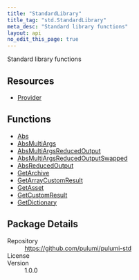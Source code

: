 ```yaml
---
title: "StandardLibrary"
title_tag: "std.StandardLibrary"
meta_desc: "Standard library functions"
layout: api
no_edit_this_page: true
---
```


<!-- WARNING: this file was generated by test. -->
<!-- Do not edit by hand unless you're certain you know what you are doing! -->

Standard library functions

<h2 id="resources">Resources</h2>
<ul class="api">
    <li><a href="provider/" title="Provider"><span class="api-symbol api-symbol--resource"></span>Provider</a></li>
</ul>

<h2 id="functions">Functions</h2>
<ul class="api">
    <li><a href="abs/" title="Abs"><span class="api-symbol api-symbol--function"></span>Abs</a></li>
    <li><a href="absmultiargs/" title="AbsMultiArgs"><span class="api-symbol api-symbol--function"></span>AbsMultiArgs</a></li>
    <li><a href="absmultiargsreducedoutput/" title="AbsMultiArgsReducedOutput"><span class="api-symbol api-symbol--function"></span>AbsMultiArgsReducedOutput</a></li>
    <li><a href="absmultiargsreducedoutputswapped/" title="AbsMultiArgsReducedOutputSwapped"><span class="api-symbol api-symbol--function"></span>AbsMultiArgsReducedOutputSwapped</a></li>
    <li><a href="absreducedoutput/" title="AbsReducedOutput"><span class="api-symbol api-symbol--function"></span>AbsReducedOutput</a></li>
    <li><a href="getarchive/" title="GetArchive"><span class="api-symbol api-symbol--function"></span>GetArchive</a></li>
    <li><a href="getarraycustomresult/" title="GetArrayCustomResult"><span class="api-symbol api-symbol--function"></span>GetArrayCustomResult</a></li>
    <li><a href="getasset/" title="GetAsset"><span class="api-symbol api-symbol--function"></span>GetAsset</a></li>
    <li><a href="getcustomresult/" title="GetCustomResult"><span class="api-symbol api-symbol--function"></span>GetCustomResult</a></li>
    <li><a href="getdictionary/" title="GetDictionary"><span class="api-symbol api-symbol--function"></span>GetDictionary</a></li>
</ul>

<h2 id="package-details">Package Details</h2>
<dl class="package-details">
	<dt>Repository</dt>
	<dd><a href="https://github.com/pulumi/pulumi-std">https://github.com/pulumi/pulumi-std</a></dd>
	<dt>License</dt>
	<dd></dd>
	<dt>Version</dt>
	<dd>1.0.0</dd>
</dl>

